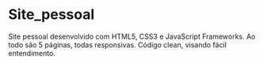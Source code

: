 # Site_pessoal
Site pessoal desenvolvido com HTML5, CSS3 e JavaScript Frameworks. Ao todo são 5 páginas, todas responsivas. Código clean, visando fácil entendimento.
